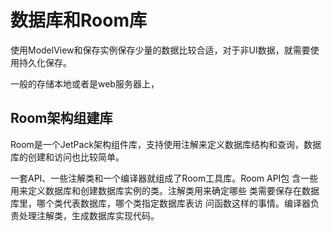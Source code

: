 # 数据库和Room库

使用ModelView和保存实例保存少量的数据比较合适，对于非UI数据，就需要使用持久化保存。

一般的存储本地或者是web服务器上，

## Room架构组建库

Room是一个JetPack架构组件库，支持使用注解来定义数据库结构和查询，数据库的创建和访问也比较简单。

一套API、一些注解类和一个编译器就组成了Room工具库。Room API包
含一些用来定义数据库和创建数据库实例的类。注解类用来确定哪些
类需要保存在数据库里，哪个类代表数据库，哪个类指定数据库表访
问函数这样的事情。编译器负责处理注解类，生成数据库实现代码。

















